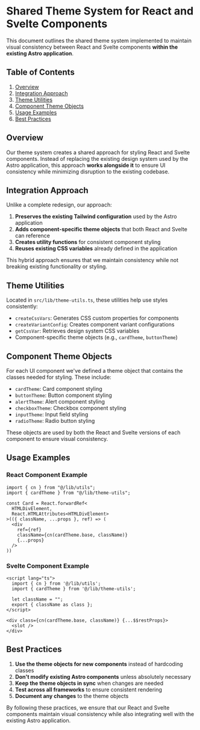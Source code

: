 # Shared Theme System for React and Svelte Components

This document outlines the shared theme system implemented to maintain visual consistency between React and Svelte components **within the existing Astro application**.

## Table of Contents

1. [Overview](#overview)
2. [Integration Approach](#integration-approach)
3. [Theme Utilities](#theme-utilities)
4. [Component Theme Objects](#component-theme-objects)
5. [Usage Examples](#usage-examples)
6. [Best Practices](#best-practices)

## Overview

Our theme system creates a shared approach for styling React and Svelte components. Instead of replacing the existing design system used by the Astro application, this approach **works alongside it** to ensure UI consistency while minimizing disruption to the existing codebase.

## Integration Approach

Unlike a complete redesign, our approach:

1. **Preserves the existing Tailwind configuration** used by the Astro application
2. **Adds component-specific theme objects** that both React and Svelte can reference
3. **Creates utility functions** for consistent component styling
4. **Reuses existing CSS variables** already defined in the application

This hybrid approach ensures that we maintain consistency while not breaking existing functionality or styling.

## Theme Utilities

Located in `src/lib/theme-utils.ts`, these utilities help use styles consistently:

- `createCssVars`: Generates CSS custom properties for components
- `createVariantConfig`: Creates component variant configurations
- `getCssVar`: Retrieves design system CSS variables
- Component-specific theme objects (e.g., `cardTheme`, `buttonTheme`)

## Component Theme Objects

For each UI component we've defined a theme object that contains the classes needed for styling. These include:

- `cardTheme`: Card component styling
- `buttonTheme`: Button component styling
- `alertTheme`: Alert component styling
- `checkboxTheme`: Checkbox component styling
- `inputTheme`: Input field styling
- `radioTheme`: Radio button styling

These objects are used by both the React and Svelte versions of each component to ensure visual consistency.

## Usage Examples

### React Component Example

```tsx
import { cn } from "@/lib/utils";
import { cardTheme } from "@/lib/theme-utils";

const Card = React.forwardRef<
  HTMLDivElement,
  React.HTMLAttributes<HTMLDivElement>
>(({ className, ...props }, ref) => (
  <div
    ref={ref}
    className={cn(cardTheme.base, className)}
    {...props}
  />
))
```

### Svelte Component Example

```svelte
<script lang="ts">
  import { cn } from '@/lib/utils';
  import { cardTheme } from '@/lib/theme-utils';
  
  let className = "";
  export { className as class };
</script>

<div class={cn(cardTheme.base, className)} {...$$restProps}>
  <slot />
</div>
```

## Best Practices

1. **Use the theme objects for new components** instead of hardcoding classes
2. **Don't modify existing Astro components** unless absolutely necessary
3. **Keep the theme objects in sync** when changes are needed
4. **Test across all frameworks** to ensure consistent rendering
5. **Document any changes** to the theme objects

By following these practices, we ensure that our React and Svelte components maintain visual consistency while also integrating well with the existing Astro application. 